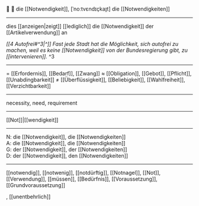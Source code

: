 🔴 🚨 die [[Notwendigkeit]], [ˈnoːtvɛndɪçkaɪ̯t]
die [[Notwendigkeiten]]

---
dies [[anzeigen|zeigt]] [[lediglich]] die [[Notwendigkeit]] der [[Artikelverwendung]] an

*[[4 Autofrei#^3|^]]* *Fast jede Stadt hat die Möglichkeit, sich autofrei zu machen, weil es keine [[Notwendigkeit]] von der Bundesregierung gibt, zu [[intervenieren]].* ^3


---
= [[Erfordernis]], [[Bedarf]], [[Zwang]]
≈ [[Obligation]], [[Gebot]], [[Pflicht]], [[Unabdingbarkeit]]
≠ [[Überflüssigkeit]], [[Beliebigkeit]], [[Wahlfreiheit]], [[Verzichtbarkeit]]

---
necessity, need, requirement

---
[[Not]]|[[wendigkeit]]

---
N: die [[Notwendigkeit]], die [[Notwendigkeiten]]  
A: die [[Notwendigkeit]], die [[Notwendigkeiten]]  
G: der [[Notwendigkeit]], der [[Notwendigkeiten]]  
D: der [[Notwendigkeit]], den [[Notwendigkeiten]]  

---
[[notwendig]], [[notwenig]], [[notdürftig]], [[Notnagel]], [[Not]], [[Verwendung]], [[müssen]], [[Bedürfnis]], [[Voraussetzung]], [[Grundvoraussetzung]]

, [[unentbehrlich]]
